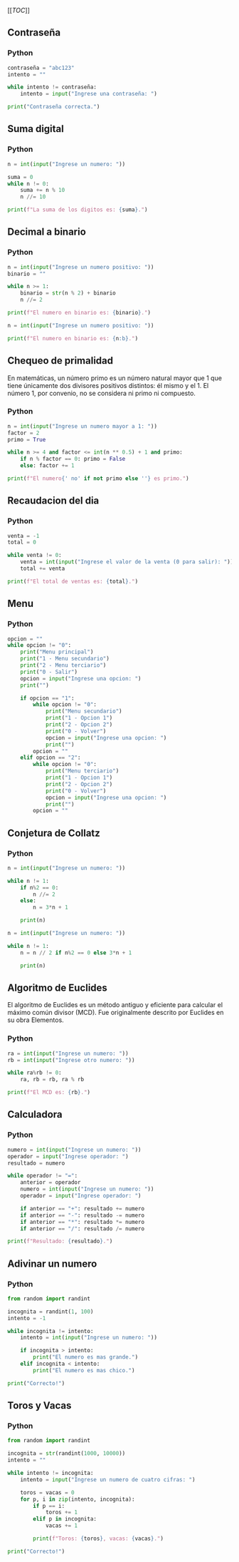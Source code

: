 [[_TOC_]]

## Contraseña

### Python

```python
contraseña = "abc123"
intento = ""

while intento != contraseña:
    intento = input("Ingrese una contraseña: ")

print("Contraseña correcta.")
```

## Suma digital

### Python

```python
n = int(input("Ingrese un numero: "))

suma = 0
while n != 0:
    suma += n % 10
    n //= 10

print(f"La suma de los digitos es: {suma}.")
```

## Decimal a binario

### Python

```python
n = int(input("Ingrese un numero positivo: "))
binario = ""

while n >= 1:
    binario = str(n % 2) + binario
    n //= 2

print(f"El numero en binario es: {binario}.")
```

```python
n = int(input("Ingrese un numero positivo: "))

print(f"El numero en binario es: {n:b}.")
```

## Chequeo de primalidad

En matemáticas, un número primo es un número natural mayor que 1 que tiene
únicamente dos divisores positivos distintos: él mismo y el 1. El número 1, por
convenio, no se considera ni primo ni compuesto.

### Python

```python
n = int(input("Ingrese un numero mayor a 1: "))
factor = 2
primo = True

while n >= 4 and factor <= int(n ** 0.5) + 1 and primo:
    if n % factor == 0: primo = False
    else: factor += 1

print(f"El numero{' no' if not primo else ''} es primo.")
```

## Recaudacion del dia

### Python

```python
venta = -1
total = 0

while venta != 0:
    venta = int(input("Ingrese el valor de la venta (0 para salir): "))
    total += venta

print(f"El total de ventas es: {total}.")
```

## Menu

### Python

```python
opcion = ""
while opcion != "0":
    print("Menu principal")
    print("1 - Menu secundario")
    print("2 - Menu terciario")
    print("0 - Salir")
    opcion = input("Ingrese una opcion: ")
    print("")

    if opcion == "1":
        while opcion != "0":
            print("Menu secundario")
            print("1 - Opcion 1")
            print("2 - Opcion 2")
            print("0 - Volver")
            opcion = input("Ingrese una opcion: ")
            print("")
        opcion = ""
    elif opcion == "2":
        while opcion != "0":
            print("Menu terciario")
            print("1 - Opcion 1")
            print("2 - Opcion 2")
            print("0 - Volver")
            opcion = input("Ingrese una opcion: ")
            print("")
        opcion = ""
```

## Conjetura de Collatz

### Python

```python
n = int(input("Ingrese un numero: "))

while n != 1:
    if n%2 == 0:
        n //= 2
    else:
        n = 3*n + 1

    print(n)
```

```python
n = int(input("Ingrese un numero: "))

while n != 1:
    n = n // 2 if n%2 == 0 else 3*n + 1

    print(n)
```

## Algoritmo de Euclides

El algoritmo de Euclides es un método antiguo y eficiente para calcular el
máximo común divisor (MCD). Fue originalmente descrito por Euclides en su obra
Elementos.

### Python

```python
ra = int(input("Ingrese un numero: "))
rb = int(input("Ingrese otro numero: "))

while ra%rb != 0:
    ra, rb = rb, ra % rb

print(f"El MCD es: {rb}.")
```

## Calculadora

### Python

```python
numero = int(input("Ingrese un numero: "))
operador = input("Ingrese operador: ")
resultado = numero

while operador != "=":
    anterior = operador
    numero = int(input("Ingrese un numero: "))
    operador = input("Ingrese operador: ")

    if anterior == "+": resultado += numero
    if anterior == "-": resultado -= numero
    if anterior == "*": resultado *= numero
    if anterior == "/": resultado /= numero

print(f"Resultado: {resultado}.")
```

## Adivinar un numero

### Python

```python
from random import randint

incognita = randint(1, 100)
intento = -1

while incognita != intento:
    intento = int(input("Ingrese un numero: "))

    if incognita > intento:
        print("El numero es mas grande.")
    elif incognita < intento:
        print("El numero es mas chico.")

print("Correcto!")
```

## Toros y Vacas

### Python

```python
from random import randint

incognita = str(randint(1000, 10000))
intento = ""

while intento != incognita:
    intento = input("Ingrese un numero de cuatro cifras: ")

    toros = vacas = 0
    for p, i in zip(intento, incognita):
        if p == i:
            toros += 1
        elif p in incognita:
            vacas += 1

        print(f"Toros: {toros}, vacas: {vacas}.")

print("Correcto!")
```
